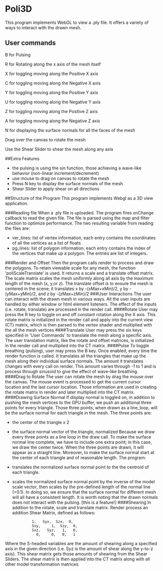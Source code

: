 # Poli3D
This program implements WebGL to view a .ply file. It offers a variety of ways to interact with the drawn mesh.

## User commands
B for Pulsing

R for Rotating along the x axis of the mesh itself

X for toggling moving along the Positive X axis

C for toggling moving along the Negative X axis

Y for toggling moving along the Positive Y axis

U for toggling moving along the Negative Y axis

Z for toggling moving along the Positive Z axis

A for toggling moving along the Negative Z axis

N for displaying the surface normals for all the faces of the mesh

Drag over the canvas to rotate the mesh

Use the Shear Slider to shear the mesh along any axis

##Extra Features
* the pulsing is using the sin function, those achieving a wave-like behavior (non-linear increment/decrement)
* use mouse to drag on canvas to rotate the mesh 
* Press N key to display the surface normals of the mesh
* Shear Slider to apply shear on all directions

##Structure of the Program
This program implements Webgl as a 3D view application. 

###Reading file
When a .ply file is uploaded. The program fires onChange callback to read the given file. The file is parsed using the 
map and filter function to optimize performance. The two resulting variable from reading the files are:
* ver_lines: list of vertex information, each entry contains the coordinates of all the vertices as a list of floats
* pg_lines: list of polygon information, each entry contains the index of the vertices that make up a polygon. The entries are list of integers.

###Render and Offset
Then the program calls render to process and draw the polygons.
To retain viewable scale for any mesh, the function 'poliScaleTranslate' is used. It returns a scale and a translate 
offset matrix. The scale matrix scales the mesh uniformly along all axis by the maximum length of the mesh (x, y,or z).
The translate offset is to ensure the mesh is centered in the scene; it translates x by -(xMax+xMin)/2, y by -(yMax+yMin)/2,
and z by -(zMax+zMin)/2
###User Interactions
The user can interact with the drawn mesh in various ways. All the user inputs are handled by either window or html 
element listeners. The effect of the inputs (i.e. rotate,  translate) are processed in the render call.
####Rotate
User may press the R key to toggle on and off constant rotation along the X axis. This rotate matrix is initialized in 
the render call and apply into the current view (CT) matrix, which is then parsed to the vertex shader and multiplied with the all the
mesh vertices
####Translate
User may press the six keys specified in 'User Commands' to translate the mesh along a specific axis. The user translation
matrix, like the rotate and offset matrices, is initialized in the render call and multiplied into the CT matrix.
####Pulse
To toggle breathing (pulsing), user may press the B key. Once enabled, every time the render function is called. It translates
all the triangles that make up the mesh along their individual surface normals. The amount it translates changes with every
call on render. This amount varies through -1 to 1 and is process through sinusoid to give the effect of wave-like breathing.
####Drag to Rotate
The user can rotate the mesh by drag the mouse over the canvas. The mouse event is processed to get the current cursor
location and the last cursor location. Those information are used in creating the rotate matrix in render and later multiplied
into the CT matrix.
####Drawing Surface Normal
If display normal is toggled on, in addition to pushing the mesh vertices to the GPU buffer, we push an additional
three points for every triangle. Those three points, when drawn as a line_loop, will be the surface normal for
each triangle in the mesh. The three points are:
* the center of the triangle x 2 
* the surface normal vector of the triangle, normalized
Because we draw every three points as a line loop in the draw call. To make the 
surface normal line complete, we have to include one extra point; in this case, we draw the center twice. When the three
points are drawn, it will appear as a straight line.
Moreover, to make the surface normal start at the center of each triangle and of reasonable length. The program:
* translates the normalized surface normal point to the the centroid of each triangle.
* scales the normalized surface normal point by the inverse of the model scale vector, then scales by the pre-defined 
length of the normal line (=0.1). In doing so, we ensure that the surface normal for different mesh will all have a 
consistent length.
It is worth noting that the drawn normals does not interact with the pulsing. [this is a feature!]
####Shearing
In addition to the rotate, scale and translate matrix. Render process an addition Shear Matrix, defined as follows:

               1,   Syx,  Szx,  0,
               Sxy,     1,  Szy,  0,
               Sxz,   Syz,   1,   0,
                 0,     0,   0,   1  
                 
 Where the S-headed variables are the amount of shearing along a specified axis in the given direction (i.e. Syz is the amount
 of shear along the y-to-z axis). This shear matrix gets those amounts of shearing from the Shear Sliders. The shear
 matrix is then applied into the CT matrix along with all other model transformation matrices.